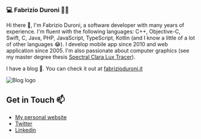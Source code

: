 ### 💻 Fabrizio Duroni 👾😈

Hi there 👋, I'm Fabrizio Duroni, a software developer with many years of experience. I'm fluent with the following languages: C++, Objective-C, Swift, C, Java, PHP, JavaScript, TypeScript, Kotlin (and I know a little of a lot of other languages 😂). I develop mobile app since 2010 and web application since 2005. I'm also passionate about computer graphics (see my master degree thesis [Spectral Clara Lux Tracer](https://github.com/chicio/Spectral-Clara-Lux-Tracer "spectral clara lux tracer")).

I have a blog 📝. You can check it out at [fabrizioduroni.it](https://www.fabrizioduroni.it "fabrizio duroni website")

![Blog logo](https://www.fabrizioduroni.it/assets/images/chicio-coding-feature-graphic.jpg "fabrizio duroni logo")

## Get in Touch 📫

- [My personal website](https://www.fabrizioduroni.it "fabrizio duroni website")
- [Twitter](https://twitter.com/chicio86 "fabrizio duroni twitter")
- [Linkedin](https://www.linkedin.com/in/fabrizio-duroni/ "fabrizio duroni linkedin")
